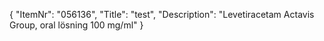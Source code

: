 {
  "ItemNr": "056136",
  "Title": "test",
  "Description": "Levetiracetam Actavis Group, oral lösning 100 mg/ml"
}
